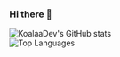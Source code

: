 ### Hi there 👋
![KoalaaDev's GitHub stats](https://github-readme-stats.vercel.app/api?username=KoalaaDev&count_private=true&theme=outrun&&show_icons=true)<br/>
![Top Languages](https://github-readme-stats.vercel.app/api/top-langs/?username=koalaadev)
<!--
**KoalaaDev/KoalaaDev** is a ✨ _special_ ✨ repository because its `README.md` (this file) appears on your GitHub profile.

Here are some ideas to get you started:

- 🔭 I’m currently working on ...
- 🌱 I’m currently learning ...
- 👯 I’m looking to collaborate on ...
- 🤔 I’m looking for help with ...
- 💬 Ask me about ...
- 📫 How to reach me: ...
- 😄 Pronouns: ...
- ⚡ Fun fact: ...
-->
